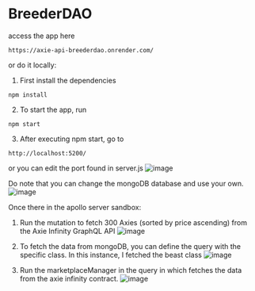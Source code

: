 # BreederDAO

access the app here
 ```
https://axie-api-breederdao.onrender.com/
 ```
 
or do it locally:

1. First install the dependencies
 ```
npm install
```

2. To start the app, run
```
npm start
```

3. After executing npm start, go to 
```
http://localhost:5200/
```
   or you can edit the port found in server.js
![image](https://github.com/Trianglebucks/BreederDAO/assets/65164451/54df35d2-031e-4b22-b6a4-19f69efefa05)

Do note that you can change the mongoDB database and use your own.
![image](https://github.com/Trianglebucks/BreederDAO/assets/65164451/406e7f88-aeef-42ab-b1a2-b633d405d194)

Once there in the apollo server sandbox:
1. Run the mutation to fetch 300 Axies (sorted by price ascending) from the Axie Infinity GraphQL API
![image](https://github.com/Trianglebucks/BreederDAO/assets/65164451/300ba7ef-a488-4a72-a617-737db7967ec0)

2. To fetch the data from mongoDB, you can define the query with the specific class. In this instance, I fetched the beast class
![image](https://github.com/Trianglebucks/BreederDAO/assets/65164451/8942a486-839a-410a-bac9-fb2c3737bfdd)

3. Run the marketplaceManager in the query in which fetches the data from the axie infinity contract.
![image](https://github.com/Trianglebucks/BreederDAO/assets/65164451/b0a47e08-eca2-48eb-b87e-b84bb9a5265a)



